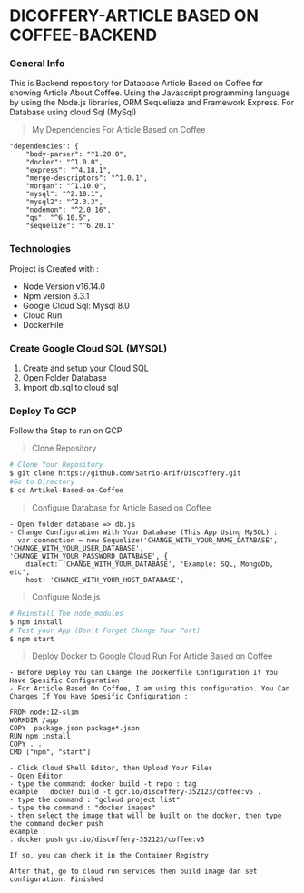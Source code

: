 # DICOFFERY-ARTICLE BASED ON COFFEE-BACKEND


### General Info
This is Backend repository for Database Article Based on Coffee for showing Article About Coffee. Using the Javascript programming language by using the Node.js libraries, ORM Sequelieze and Framework Express. For Database using cloud Sql (MySql)

> My Dependencies For Article Based on Coffee
```
"dependencies": {
    "body-parser": "^1.20.0",
    "docker": "^1.0.0",
    "express": "^4.18.1",
    "merge-descriptors": "^1.0.1",
    "morgan": "^1.10.0",
    "mysql": "^2.18.1",
    "mysql2": "^2.3.3",
    "nodemon": "^2.0.16",
    "qs": "^6.10.5",
    "sequelize": "^6.20.1"
 ```
    
### Technologies
Project is Created with : 
<ul>
  <li>Node Version v16.14.0</li>
  <li>Npm version 8.3.1</li>
  <li>Google Cloud Sql: Mysql 8.0</li>
  <li>Cloud Run</li>
  <li>DockerFile</li>
</ul>

### Create Google Cloud SQL (MYSQL)
<ol>
  <li>Create and setup your Cloud SQL</li>
  <li> Open Folder Database </li>
  <li>Import db.sql to cloud sql</li>
</ol>

### Deploy To GCP
Follow the Step to run on GCP

> Clone Repository
``` bash
# Clone Your Repository 
$ git clone https://github.com/Satrio-Arif/Discoffery.git
#Go to Directory
$ cd Artikel-Based-on-Coffee
```
> Configure Database for Article Based on Coffee
```
- Open folder database => db.js
- Change Configuration With Your Database (This App Using MySQL) : 
  var connection = new Sequelize('CHANGE_WITH_YOUR_NAME_DATABASE', 'CHANGE_WITH_YOUR_USER_DATABASE', 'CHANGE_WITH_YOUR_PASSWORD_DATABASE', {
    dialect: 'CHANGE_WITH_YOUR_DATABASE', 'Example: SQL, MongoDb, etc',
    host: 'CHANGE_WITH_YOUR_HOST_DATABASE',
```

> Configure Node.js
``` bash
# Reinstall The node_modules
$ npm install
# Test your App (Don't Forget Change Your Port)
$ npm start
```


> Deploy Docker to Google Cloud Run For Article Based on Coffee
```
- Before Deploy You Can Change The Dockerfile Configuration If You Have Spesific Configuration
- For Article Based On Coffee, I am using this configuration. You Can Changes If You Have Spesific Configuration :

FROM node:12-slim
WORKDIR /app
COPY  package.json package*.json 
RUN npm install
COPY . .
CMD ["npm", "start"]

- Click Cloud Shell Editor, then Upload Your Files
- Open Editor
- type the command: docker build -t repo : tag
example : docker build -t gcr.io/discoffery-352123/coffee:v5 .
- type the command : "gcloud project list" 
- type the command : "docker images"
- then select the image that will be built on the docker, then type the command docker push
example :
. docker push gcr.io/discoffery-352123/coffee:v5

If so, you can check it in the Container Registry

After that, go to cloud run services then build image dan set configuration. Finished


```
